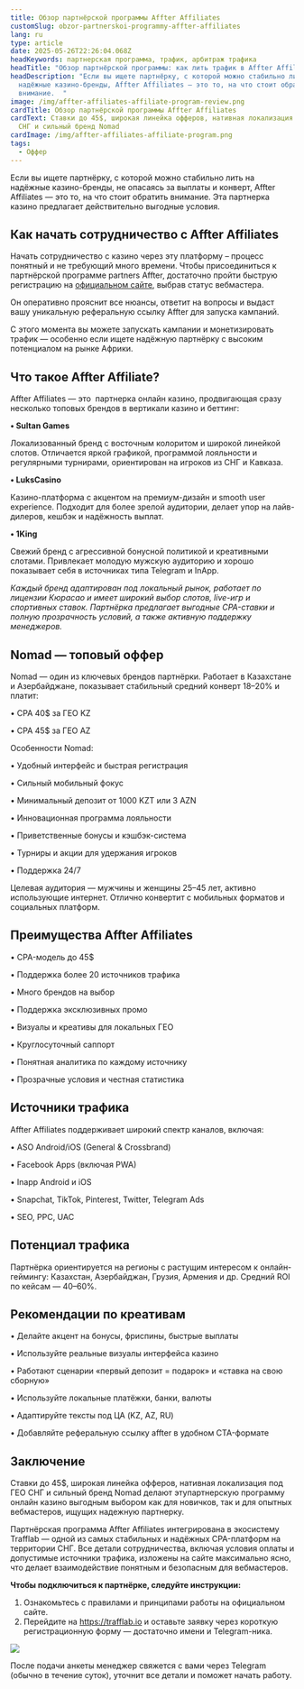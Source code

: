 ```yaml
---
title: Обзор партнёрской программы Affter Affiliates
customSlug: obzor-partnerskoi-programmy-affter-affiliates
lang: ru
type: article
date: 2025-05-26T22:26:04.068Z
headKeywords: партнерская программа, трафик, арбитраж трафика
headTitle: "Обзор партнёрской программы: как лить трафик в Affter Affiliates"
headDescription: "Если вы ищете партнёрку, с которой можно стабильно лить на
  надёжные казино-бренды, Affter Affiliates — это то, на что стоит обратить
  внимание.  "
image: /img/affter-affiliates-affiliate-program-review.png
cardTitle: Обзор партнёрской программы Affter Affiliates
cardText: Ставки до 45$, широкая линейка офферов, нативная локализация под ГЕО
  СНГ и сильный бренд Nomad
cardImage: /img/affter-affiliates-affiliate-program.png
tags:
  - Оффер
---
```

Если вы ищете партнёрку, с которой можно стабильно лить на надёжные казино-бренды, не опасаясь за выплаты и конверт, Affter Affiliates — это то, на что стоит обратить внимание. Эта партнерка казино предлагает действительно выгодные условия.

## Как начать сотрудничество с Affter Affiliates

Начать сотрудничество с казино через эту платформу – процесс понятный и не требующий много времени. Чтобы присоединиться к партнёрской программе partners Affter, достаточно пройти быструю регистрацию на [официальном сайте](https://trafflab.io/ru), выбрав статус вебмастера.

Он оперативно прояснит все нюансы, ответит на вопросы и выдаст вашу уникальную реферальную ссылку Affter для запуска кампаний.

С этого момента вы можете запускать кампании и монетизировать трафик — особенно если ищете надёжную партнёрку с высоким потенциалом на рынке Африки.

## Что такое Affter Affiliate?

Affter Affiliates — это  партнерка онлайн казино, продвигающая сразу несколько топовых брендов в вертикали казино и беттинг:

**• Sultan Games**

Локализованный бренд с восточным колоритом и широкой линейкой слотов. Отличается яркой графикой, программой лояльности и регулярными турнирами, ориентирован на игроков из СНГ и Кавказа.

**• LuksCasino**

Казино-платформа с акцентом на премиум-дизайн и smooth user experience. Подходит для более зрелой аудитории, делает упор на лайв-дилеров, кешбэк и надёжность выплат.

**• 1King**

Свежий бренд с агрессивной бонусной политикой и креативными слотами. Привлекает молодую мужскую аудиторию и хорошо показывает себя в источниках типа Telegram и InApp.

*Каждый бренд адаптирован под локальный рынок, работает по лицензии Кюрасао и имеет широкий выбор слотов, live-игр и спортивных ставок. Партнёрка предлагает выгодные CPA-ставки и полную прозрачность условий, а также активную поддержку менеджеров.*

## Nomad — топовый оффер

Nomad — один из ключевых брендов партнёрки. Работает в Казахстане и Азербайджане, показывает стабильный средний конверт 18–20% и платит:

• CPA 40$ за ГЕО KZ

• CPA 45$ за ГЕО AZ

Особенности Nomad:

• Удобный интерфейс и быстрая регистрация

• Сильный мобильный фокус

• Минимальный депозит от 1000 KZT или 3 AZN

• Инновационная программа лояльности

• Приветственные бонусы и кэшбэк-система

• Турниры и акции для удержания игроков

• Поддержка 24/7

Целевая аудитория — мужчины и женщины 25–45 лет, активно использующие интернет. Отлично конвертит с мобильных форматов и социальных платформ.

## Преимущества Affter Affiliates

• CPA-модель до 45$

• Поддержка более 20 источников трафика

• Много брендов на выбор

• Поддержка эксклюзивных промо

• Визуалы и креативы для локальных ГЕО

• Круглосуточный саппорт

• Понятная аналитика по каждому источнику

• Прозрачные условия и честная статистика

## Источники трафика

Affter Affiliates поддерживает широкий спектр каналов, включая:

• ASO Android/iOS (General & Crossbrand)

• Facebook Apps (включая PWA)

• Inapp Android и iOS

• Snapchat, TikTok, Pinterest, Twitter, Telegram Ads

• SEO, PPC, UAC

## Потенциал трафика

Партнёрка ориентируется на регионы с растущим интересом к онлайн-геймингу: Казахстан, Азербайджан, Грузия, Армения и др. Средний ROI по кейсам — 40–60%.

## Рекомендации по креативам

• Делайте акцент на бонусы, фриспины, быстрые выплаты

• Используйте реальные визуалы интерфейса казино

• Работают сценарии «первый депозит = подарок» и «ставка на свою сборную»

• Используйте локальные платёжки, банки, валюты

• Адаптируйте тексты под ЦА (KZ, AZ, RU)

• Добавляйте реферальную ссылку affter в удобном CTA-формате

## Заключение

Ставки до 45$, широкая линейка офферов, нативная локализация под ГЕО СНГ и сильный бренд Nomad делают этупартнерскую программу онлайн казино выгодным выбором как для новичков, так и для опытных вебмастеров, ищущих надежную партнерку. 

Партнёрская программа Affter Affiliates интегрирована в экосистему Trafflab — одной из самых стабильных и надёжных CPA-платформ на территории СНГ. Все детали сотрудничества, включая условия оплаты и допустимые источники трафика, изложены на сайте максимально ясно, что делает взаимодействие понятным и безопасным для вебмастеров.

**Чтобы подключиться к партнёрке, следуйте инструкции:**

1. Ознакомьтесь с правилами и принципами работы на официальном сайте.
2. Перейдите на <https://trafflab.io> и оставьте заявку через короткую регистрационную форму — достаточно имени и Telegram-ника.

![](https://lh7-rt.googleusercontent.com/docsz/AD_4nXclfES_NPQOyxAuLPstHG-xXwns_JoKEWqDWdpP648qA6ld411TCdTEN3BYNKJaAF2bel1jTjP3kkrXoA82EbG6sexr-JrEqxPjAi0Yrv8w3lTNJAd-dhhueXqB3XkqKik?key=dtja6I0ok861mxbP2QDTPQ)

После подачи анкеты менеджер свяжется с вами через Telegram (обычно в течение суток), уточнит все детали и поможет начать работу.